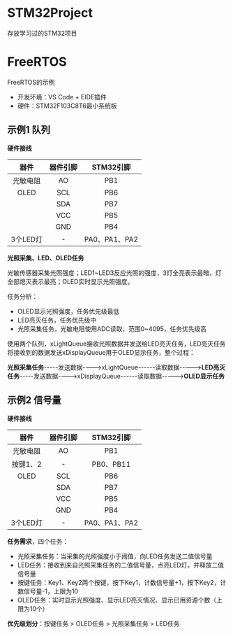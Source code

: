 # STM32Project
存放学习过的STM32项目



# FreeRTOS

FreeRTOS的示例

- 开发环境：VS Code + EIDE插件
- 硬件：STM32F103C8T6最小系统板

## 示例1 队列

**硬件接线**

|   器件   | 器件引脚 |   STM32引脚   |
| :------: | :------: | :-----------: |
| 光敏电阻 |    AO    |      PB1      |
|   OLED   |   SCL    |      PB6      |
|          |   SDA    |      PB7      |
|          |   VCC    |      PB5      |
|          |   GND    |      PB4      |
| 3个LED灯 |    -     | PA0、PA1、PA2 |

**光照采集、LED、OLED任务**

光敏传感器采集光照强度；LED1~LED3反应光照的强度，3灯全亮表示最暗，灯全部熄灭表示最亮；OLED实时显示光照强度。

任务分析：

- OLED显示光照强度，任务优先级最低
- LED亮灭任务，任务优先级中
- 光照采集任务，光敏电阻使用ADC读取，范围0~4095，任务优先级高

使用两个队列，xLightQueue接收光照数据并发送给LED亮灭任务，LED亮灭任务将接收到的数据发送xDisplayQueue用于OLED显示任务，整个过程：

**光照采集任务**-----发送数据---->xLightQueue------读取数据----->**LED亮灭任务**-----发送数据---->xDisplayQueue------读取数据----->**OLED显示任务**

## 示例2 信号量

**硬件接线**

|   器件   | 器件引脚 |   STM32引脚   |
| :------: | :------: | :-----------: |
| 光敏电阻 |    AO    |      PB1      |
| 按键1、2 |    -     |   PB0、PB11   |
|   OLED   |   SCL    |      PB6      |
|          |   SDA    |      PB7      |
|          |   VCC    |      PB5      |
|          |   GND    |      PB4      |
| 3个LED灯 |    -     | PA0、PA1、PA2 |

**任务需求**，四个任务：

- 光照采集任务：当采集的光照强度小于阈值，向LED任务发送二值信号量
- LED任务：接收到来自光照采集任务的二值信号量，点亮LED灯，并释放二值信号量
- 按键任务：Key1、Key2两个按键，按下Key1，计数信号量+1，按下Key2，计数信号量-1，上限为10
- OLED任务：实时显示光照强度、显示LED亮灭情况、显示已用资源个数（上限为10个）

**优先级划分**：按键任务 > OLED任务 > 光照采集任务 > LED任务

